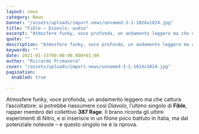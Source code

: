 ```yaml
---
layout: news
category: News
banner: "/assets/uploads/import.news/unnamed-3-1-1024x1024.jpg"
title: "Fible – Diavolo: audio"
excerpt: "Atmosfere funky, voce profonda, un andamento leggero ma che cattura l’ascoltatore: si potrebbe riassumere così Diavolo, l’ultimo singolo di Fible, rapper membro del collettivo 387 Rage. Il brano ricorda gli ultimi esperimenti di Nitro, e si inserisce in un filone poco battuto in Italia, ma dal potenziale notevole – e questo singolo ne è la [&hellip"
quote: ""
description: "Atmosfere funky, voce profonda, un andamento leggero ma che cattura l’ascoltatore: si potrebbe riassumere così Diavolo, l’ultimo singolo di Fible, rapper membro del collettivo 387 Rage. Il brano ricorda gli ultimi esperimenti di Nitro, e si inserisce in un filone poco battuto in Italia, ma dal potenziale notevole – e questo singolo ne è la [&hellip"
keywords: ""
date: 2021-01-15T00:00:00.000+01:00
author: "Riccardo Primavera"
cover: "/assets/uploads/import.news/unnamed-3-1-1024x1024.jpg"
pagination:
  enabled: true

---
```


Atmosfere funky, voce profonda, un andamento leggero ma che cattura l’ascoltatore: si potrebbe riassumere così _Diavolo_, l’ultimo singolo di **Fible**, rapper membro del collettivo **387 Rage**. Il brano ricorda gli ultimi esperimenti di Nitro, e si inserisce in un filone poco battuto in Italia, ma dal potenziale notevole – e questo singolo ne è la riprova.